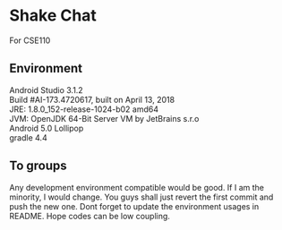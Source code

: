 # Shake Chat
For CSE110

## Environment

Android Studio 3.1.2<br />
Build #AI-173.4720617, built on April 13, 2018<br />
JRE: 1.8.0_152-release-1024-b02 amd64<br />
JVM: OpenJDK 64-Bit Server VM by JetBrains s.r.o<br />
Android 5.0 Lollipop<br />
gradle 4.4<br />

## To groups
Any development environment compatible would be good. If I am the minority, I would change. You guys shall just revert the first commit and push the new one. Dont forget to update the environment usages in README. Hope codes can be low coupling.
